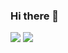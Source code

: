### Hi there 👋
<img src="https://img.shields.io/badge/javascript-F7DF1E.svg?&style=for-the-badge&logo=github@sponsor&logoColor=white"/>
<img src="https://img.shields.io/badge/Tech_Blog-DD0B78?style=flat-square&logo=GitHub%20Sponsors&logoColor=white"/>
